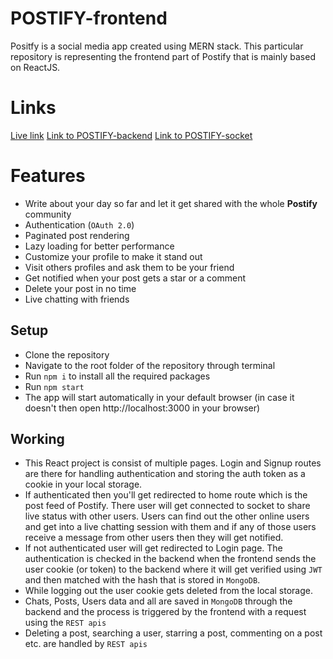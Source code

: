 # POSTIFY-frontend

Positfy is a social media app created using MERN stack. This particular repository is representing the frontend part of Postify that is mainly based on ReactJS.  

# Links
[Live link](https://postify-sushanta.vercel.app)
[Link to POSTIFY-backend](https://github.com/i9f3ct3d/POSTIFY-backend)
[Link to POSTIFY-socket](https://github.com/i9f3ct3d/POSTIFY-socket)

# Features

- Write about your day so far and let it get shared with the whole **Postify** community
- Authentication  (`OAuth 2.0`)
- Paginated post rendering
- Lazy loading for better performance
- Customize your profile to make it stand out
- Visit others profiles and ask them to be your friend
- Get notified when your post gets a star or a comment
- Delete your post in no time
- Live chatting with friends

## Setup

- Clone the repository
- Navigate to the root folder of the repository through terminal
- Run `npm i` to install all the required packages
- Run `npm start`
- The app will start automatically in your default browser (in case it doesn't then open http://localhost:3000 in your browser)

## Working

- This React project is consist of multiple pages. Login and Signup routes are there for handling authentication and storing the auth token as a cookie in your local storage.
- If authenticated then you'll get redirected to home route which is the post feed of Postify. There user will get connected to socket to share live status with other users. Users can find out the other online users and get into a live chatting session with them and if any of those users receive a message from other users then they will get notified.
- If not authenticated user will get redirected to Login page. The authentication is checked in the backend when the frontend sends the user cookie (or token) to the backend where it will get verified using `JWT` and then matched with the hash that is stored in `MongoDB`.
- While logging out the user cookie gets deleted from the local storage.
- Chats, Posts, Users data and all are saved in `MongoDB` through the backend and the process is triggered by the frontend with a request using the `REST apis`
- Deleting a post, searching a user, starring a post, commenting on a post etc. are handled by `REST apis`
